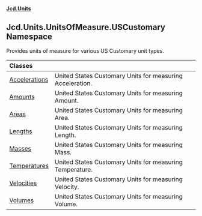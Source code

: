 #### [Jcd.Units](index.md 'index')

## Jcd.Units.UnitsOfMeasure.USCustomary Namespace

Provides units of measure for various US Customary unit types.

| Classes | |
| :--- | :--- |
| [Accelerations](Accelerations.md 'Jcd.Units.UnitsOfMeasure.USCustomary.Accelerations') | United States Customary Units for measuring Acceleration. |
| [Amounts](Amounts.md 'Jcd.Units.UnitsOfMeasure.USCustomary.Amounts') | United States Customary Units for measuring Amount. |
| [Areas](Areas.md 'Jcd.Units.UnitsOfMeasure.USCustomary.Areas') | United States Customary Units for measuring Area. |
| [Lengths](Lengths.md 'Jcd.Units.UnitsOfMeasure.USCustomary.Lengths') | United States Customary Units for measuring Length. |
| [Masses](Masses.md 'Jcd.Units.UnitsOfMeasure.USCustomary.Masses') | United States Customary Units for measuring Mass. |
| [Temperatures](Temperatures.md 'Jcd.Units.UnitsOfMeasure.USCustomary.Temperatures') | United States Customary Units for measuring Temperature. |
| [Velocities](Velocities.md 'Jcd.Units.UnitsOfMeasure.USCustomary.Velocities') | United States Customary Units for measuring Velocity. |
| [Volumes](Volumes.md 'Jcd.Units.UnitsOfMeasure.USCustomary.Volumes') | United States Customary Units for measuring Volume. |
